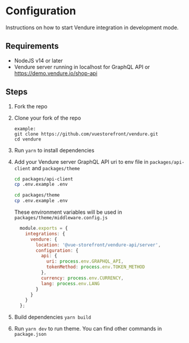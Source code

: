 # Configuration

Instructions on how to start Vendure integration in development mode.

## Requirements

- NodeJS v14 or later
- Vendure server running in localhost for GraphQL API or <https://demo.vendure.io/shop-api>

## Steps

1. Fork the repo
2. Clone your fork of the repo

    ```
    example:
    git clone https://github.com/vuestorefront/vendure.git
    cd vendure
    ```

2. Run `yarn` to install dependencies
3. Add your Vendure server GraphQL API uri to env file in `packages/api-client` and `packages/theme`

    ```bash
    cd packages/api-client
    cp .env.example .env

    cd packages/theme
    cp .env.example .env
    ```

    These environment variables will be used in `packages/theme/middleware.config.js`

    ```js
      module.exports = {
        integrations: {
          vendure: {
            location: '@vue-storefront/vendure-api/server',
            configuration: {
              api: {
                uri: process.env.GRAPHQL_API,
                tokenMethod: process.env.TOKEN_METHOD
              },
              currency: process.env.CURRENCY,
              lang: process.env.LANG
            }
          }
        }
      };
    ```

4. Build dependencies `yarn build`
5. Run `yarn dev` to run theme. You can find other commands in `package.json`
